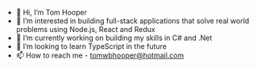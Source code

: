 - 👋 Hi, I’m Tom Hooper
- 👀 I’m interested in building full-stack applications that solve real world problems using Node.js, React and Redux
- 🌱 I’m currently working on building my skills in C# and .Net
- 💞️ I’m looking to learn TypeScript in the future
- 📫 How to reach me - tomwbhooper@hotmail.com

<!---
tom-hooper-91/tom-hooper-91 is a ✨ special ✨ repository because its `README.md` (this file) appears on your GitHub profile.
You can click the Preview link to take a look at your changes.
--->
